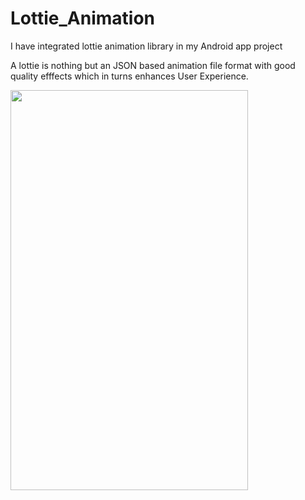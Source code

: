 # Lottie_Animation
I have integrated lottie animation library in my Android app project

A lottie is nothing but an JSON based animation file format with good quality efffects which in turns enhances User Experience.


<img src="https://user-images.githubusercontent.com/42689087/153142006-560e781e-2134-478e-b64b-a957f77bae55.gif" width=380 height=640>
